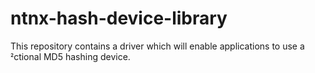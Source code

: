 # ntnx-hash-device-library
This repository contains a driver which will enable applications to use a ctional MD5 hashing device.

